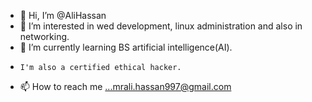 - 👋 Hi, I’m @AliHassan
- 👀 I’m interested in wed development, linux administration and also in networking.
- 🌱 I’m currently learning BS artificial intelligence(AI).
-     I'm also a certified ethical hacker.
- 📫 How to reach me ...mrali.hassan997@gmail.com
